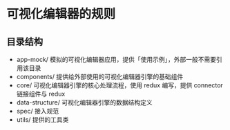 # 可视化编辑器的规则

## 目录结构

- app-mock/ 模拟的可视化编辑器应用，提供「使用示例」，外部一般不需要引用该目录
- components/ 提供给外部使用的可视化编辑器引擎的基础组件
- core/ 可视化编辑器引擎的核心处理流程，使用 redux 编写，提供 connector 链接组件与 redux
- data-structure/ 可视化编辑器引擎的数据结构定义
- spec/ 接入规范
- utils/ 提供的工具类
